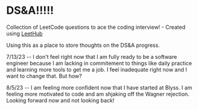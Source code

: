 # DS&A!!!!!
Collection of LeetCode questions to ace the coding interview! - Created using [LeetHub](https://github.com/QasimWani/LeetHub)

Using this as a place to store thoughts on the DS&A progress.

7/13/23 -- I don't feel right now that I am fully ready to be a software engineer because I am lacking in commitement to things like daily practice and learning more tools to get me a job. I feel inadequate right now and I want to change that. But how?

8/5/23 -- I am feeling more confident now that I have started at Blyss. I am feeling more motivated to code and am shjaking off the Wagner rejection. Looking forward now and not looking back!
